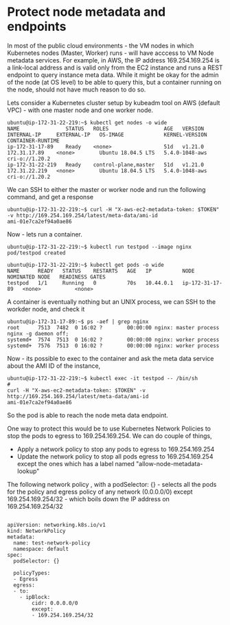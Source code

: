 # Protect node metadata and endpoints

In most of the public cloud environments - the VM nodes in which Kubernetes nodes (Master, Worker) runs - will have acccess to VM Node metadata services. For example, in AWS, the IP address 169.254.169.254 is a link-local address and is valid only from the EC2 instance and runs a REST endpoint to query instance meta data. While it might be okay for the admin of the node (at OS level) to be able to query this, but a container running on the node, should not have much reason to do so. 

Lets consider a Kubernetes cluster setup by kubeadm tool on AWS (default VPC) - with one master node and one worker node.

```
ubuntu@ip-172-31-22-219:~$ kubectl get nodes -o wide
NAME               STATUS   ROLES                  AGE   VERSION   INTERNAL-IP     EXTERNAL-IP   OS-IMAGE             KERNEL-VERSION   CONTAINER-RUNTIME
ip-172-31-17-89    Ready    <none>                 51d   v1.21.0   172.31.17.89    <none>        Ubuntu 18.04.5 LTS   5.4.0-1048-aws   cri-o://1.20.2
ip-172-31-22-219   Ready    control-plane,master   51d   v1.21.0   172.31.22.219   <none>        Ubuntu 18.04.5 LTS   5.4.0-1048-aws   cri-o://1.20.2

```
We can SSH to either the master or worker node and run the following command, and get a response

```
ubuntu@ip-172-31-22-219:~$ curl -H "X-aws-ec2-metadata-token: $TOKEN" -v http://169.254.169.254/latest/meta-data/ami-id
ami-01e7ca2ef94a0ae86
```
Now - lets run a container. 

```
ubuntu@ip-172-31-22-219:~$ kubectl run testpod --image nginx
pod/testpod created

ubuntu@ip-172-31-22-219:~$ kubectl get pods -o wide
NAME      READY   STATUS    RESTARTS   AGE   IP          NODE              NOMINATED NODE   READINESS GATES
testpod   1/1     Running   0          70s   10.44.0.1   ip-172-31-17-89   <none>           <none>

```
A container is eventually nothing but an UNIX process, we can SSH to the workder node, and check it

```
ubuntu@ip-172-31-17-89:~$ ps -aef | grep nginx
root      7513  7482  0 16:02 ?        00:00:00 nginx: master process nginx -g daemon off;
systemd+  7574  7513  0 16:02 ?        00:00:00 nginx: worker process
systemd+  7576  7513  0 16:02 ?        00:00:00 nginx: worker process

```
Now - its possible to exec to the container and ask the meta data service about the AMI ID of the instance,

```
ubuntu@ip-172-31-22-219:~$ kubectl exec -it testpod -- /bin/sh
# 
curl -H "X-aws-ec2-metadata-token: $TOKEN" -v http://169.254.169.254/latest/meta-data/ami-id
ami-01e7ca2ef94a0ae86

```
So the pod is able to reach the node meta data endpoint. 

One way to protect this would be to use Kubernetes Network Policies to stop the pods to egress to 169.254.169.254. We can do couple of things, 

- Apply a network policy to stop any pods to egress to 169.254.169.254
- Update the network policy to stop all pods egress to 169.254.169.254 except the ones which has a label named "allow-node-metadata-lookup" 

The following network policy , with a podSelector: {} - selects all the pods for the policy and egress policy of any network (0.0.0.0/0)  except 169.254.169.254/32 - which boils down the IP address on  169.254.169.254/32


```

apiVersion: networking.k8s.io/v1
kind: NetworkPolicy
metadata:
  name: test-network-policy
  namespace: default
spec:
  podSelector: {}
   
  policyTypes:
  - Egress
  egress:
  - to:
    - ipBlock:
        cidr: 0.0.0.0/0
        except:
        - 169.254.169.254/32
        
       
        
    
```
